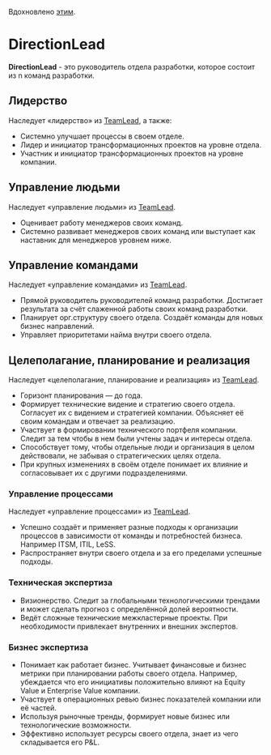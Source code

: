 Вдохновлено [этим](https://github.com/avito-tech/playbook/blob/master/techlead-profile.md).

# DirectionLead

**DirectionLead** - это руководитель отдела разработки, которое состоит из n команд разработки.

## Лидерство

Наследует «лидерство» из [TeamLead](teamlead.md), а также:

- Системно улучшает процессы в своем отделе.
- Лидер и инициатор трансформационных проектов на уровне отдела.
- Участник и инициатор трансформационных проектов на уровне компании.

## Управление людьми

Наследует «управление людьми» из [TeamLead](teamlead.md).

- Оценивает работу менеджеров своих команд.
- Системно развивает менеджеров своих команд или выступает как наставник для менеджеров уровнем ниже.

## Управление командами

Наследует «управление командами» из [TeamLead](teamlead.md).

- Прямой руководитель руководителей команд разработки. Достигает результата за счёт слаженной работы своих команд разработки.
- Планирует орг.структуру своего отдела. Создаёт команды для новых бизнес направлений.
- Управляет приоритетами найма внутри своего отдела.

## Целеполагание, планирование и реализация

Наследует «целеполагание, планирование и реализация» из [TeamLead](teamlead.md).

- Горизонт планирования — до года.
- Формирует технические видение и стратегию своего отдела. Согласует их с видением и стратегией компании. Объясняет её своим командам и отвечает за реализацию.
- Участвует в формировании технического портфеля компании. Следит за тем чтобы в нем были учтены задач и интересы отдела.
- Способствует тому, чтобы отдельные люди и организация в целом действовали, не забывая о стратегических целях отдела.
- При крупных изменениях в своём отделе понимает их влияние и согласовывает их с другими подразделениями.

### Управление процессами

Наследует «управление процессами» из [TeamLead](teamlead.md).

- Успешно создаёт и применяет разные подходы к организации процессов в зависимости от команды и потребностей бизнеса. Например ITSM, ITIL, LeSS.
- Распространяет внутри своего отдела и за его пределами успешные подходы.

### Техническая экспертиза

- Визионерство. Следит за глобальными технологическими трендами и может сделать прогноз с определённой долей вероятности.
- Ведёт сложные технические межкластерные проекты. При необходимости привлекает внутренних и внешних экспертов.

### Бизнес экспертиза

- Понимает как работает бизнес. Учитывает финансовые и бизнес метрики при планировании работы своего отдела. Например, убеждается что его инициативы положительно влияют на Equity Value и Enterprise Value компании.
- Участвует в операционных ревью бизнес показателей компании или её частей.
- Используя рыночные тренды, формирует новые бизнес или технологические возможности.
- Эффективно использует ресурсы своего отдела, знает из чего складывается его P&L.
